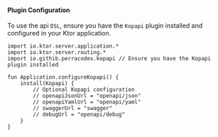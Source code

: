 #### Plugin Configuration

To use the api `DSL`, ensure you have the `Kopapi` plugin installed and configured in your Ktor application.

```text
import io.ktor.server.application.*
import io.ktor.server.routing.*
import io.githib.perracodex.kopapi // Ensure you have the Kopapi plugin installed

fun Application.configureKopapi() {
    install(Kopapi) {
        // Optional Kopapi configuration
        // openapiJsonUrl = "openapi/json"
        // openapiYamlUrl = "openapi/yaml"
        // swaggerUrl = "swagger"
        // debugUrl = "openapi/debug"
    }
}
```
